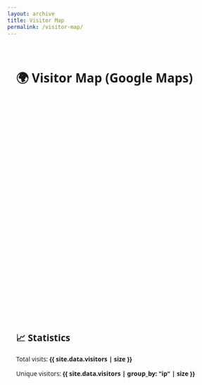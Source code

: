 ```yaml
---
layout: archive
title: Visitor Map
permalink: /visitor-map/
---
```


<div style="font-family: 'Segoe UI', sans-serif; max-width: 1000px; margin: 0 auto; padding: 20px;">
  <h1>🌍 Visitor Map (Google Maps)</h1>
  <div id="map" style="height: 500px; border-radius: 8px; margin-bottom: 30px;"></div>

  <h2>📈 Statistics</h2>
  <p>Total visits: <strong>{{ site.data.visitors | size }}</strong></p>
  <p>Unique visitors: <strong>{{ site.data.visitors | group_by: "ip" | size }}</strong></p>
</div>

<script>
  function initMap() {
    const map = new google.maps.Map(document.getElementById("map"), {
      zoom: 2,
      center: { lat: 20, lng: 0 },
    });

    const data = {{ site.data.visitors | jsonify }};
    const grouped = {};

    data.forEach(entry => {
      if (!entry.loc || !entry.city || !entry.country) return;
      const key = `${entry.city}|${entry.country}|${entry.loc}`;
      if (!grouped[key]) {
        grouped[key] = { count: 0, loc: entry.loc, city: entry.city, country: entry.country };
      }
      grouped[key].count += 1;
    });

    for (const key in grouped) {
      const item = grouped[key];
      const [lat, lon] = item.loc.split(',').map(Number);
      if (isNaN(lat) || isNaN(lon)) continue;

      const marker = new google.maps.Marker({
        position: { lat, lng: lon },
        map,
        title: `${item.city}, ${item.country}`,
      });

      const infoWindow = new google.maps.InfoWindow({
        content: `<strong>${item.city}, ${item.country}</strong><br>Visits: ${item.count}`
      });

      marker.addListener("click", () => {
        infoWindow.open(map, marker);
      });
    }
  }
</script>

<!-- Replace YOUR_API_KEY below with your actual API key -->
<script async
  src="https://maps.googleapis.com/maps/api/js?key=AIzaSyAT67_M0K-_BKk8hXRfFIA1ewg6_2WxlCU&callback=initMap">
</script>
